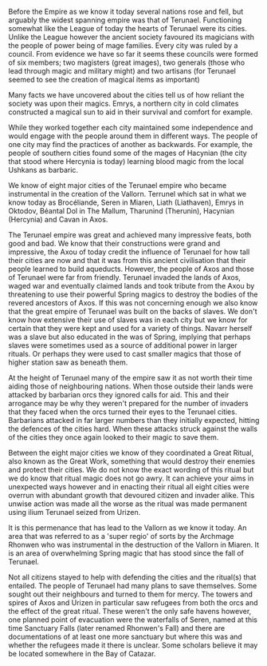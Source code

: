 Before the Empire as we know it today several nations rose and fell, but arguably the widest spanning empire was that of Terunael. Functioning somewhat like the League of today the hearts of Terunael were its cities. Unlike the League however the ancient society favoured its magicians with the people of power being of mage families. Every city was ruled by a council. From evidence we have so far it seems these councils were formed of six members; two magisters (great images), two generals (those who lead through magic and military might) and two artisans (for Terunael seemed to see the creation of magical items as important)

Many facts we have uncovered about the cities tell us of how reliant the society was upon their magics. Emrys, a northern city in cold climates constructed a magical sun to aid in their survival and comfort for example.

While they worked together each city maintained some independence and would engage with the people around them in different ways. The people of one city may find the practices of another as backwards. For example, the people of southern cities found some of the mages of Hacynian (the city that stood where Hercynia is today) learning blood magic from the local Ushkans as barbaric.

We know of eight major cities of the Terunael empire who became instrumental in the creation of the Vallorn. Terrunel which sat in what we know today as Brocéliande, Seren in Miaren, Liath (Liathaven), Emrys in Oktodov, Béantal Dol in The Mallum, Tharunind (Therunin), Hacynian (Hercynia) and Cavan in Axos.

The Terunael empire was great and achieved many impressive feats, both good and bad. We know that their constructions were grand and impressive, the Axou of today credit the influence of Terunael for how tall their cities are now and that it was from this ancient civilisation that their people learned to build aqueducts. However, the people of Axos and those of Terunael were far from friendly. Terunael invaded the lands of Axos, waged war and eventually claimed lands and took tribute from the Axou by threatening to use their powerful Spring magics to destroy the bodies of the revered ancestors of Axos. If this was not concerning enough we also know that the great empire of Terunael was built on the backs of slaves. We don't know how extensive their use of slaves was in each city but we know for certain that they were kept and used for a variety of things. Navarr herself was a slave but also educated in the was of Spring, implying that perhaps slaves were sometimes used as a source of additional power in larger rituals. Or perhaps they were used to cast smaller magics that those of higher station saw as beneath them.

At the height of Terunael many of the empire saw it as not worth their time aiding those of neighbouring nations. When those outside their lands were attacked by barbarian orcs they ignored calls for aid. This and their arrogance may be why they weren't prepared for the number of invaders that they faced when the orcs turned their eyes to the Terunael cities. Barbarians attacked in far larger numbers than they initially expected, hitting the defences of the cities hard. When these attacks struck against the walls of the cities they once again looked to their magic to save them.

Between the eight major cities we know of they coordinated a Great Ritual, also known as the Great Work, something that would destroy their enemies and protect their cities. We do not know the exact wording of this ritual but we do know that ritual magic does not go awry. It can achieve your aims in unexpected ways however and in enacting their ritual all eight cities were overrun with abundant growth that devoured citizen and invader alike. This unwise action was made all the worse as the ritual was made permanent using ilium Terunael seized from Urizen.

It is this permenance that has lead to the Vallorn as we know it today. An area that was referred to as a 'super regio' of sorts by the Archmage Rhonwen who was instrumental in the destruction of the Vallorn in Miaren. It is an area of overwhelming Spring magic that has stood since the fall of Terunael.

Not all citizens stayed to help with defending the cities and the ritual(s) that entailed. The people of Terunael had many plans to save themselves. Some sought out their neighbours and turned to them for mercy. The towers and spires of Axos and Urizen in particular saw refugees from both the orcs and the effect of the great ritual. These weren't the only safe havens however, one planned point of evacuation were the waterfalls of Seren, named at this time Sanctuary Falls (later renamed Rhonwen's Fall) and there are documentations of at least one more sanctuary but where this was and whether the refugees made it there is unclear. Some scholars believe it may be located somewhere in the Bay of Catazar.
